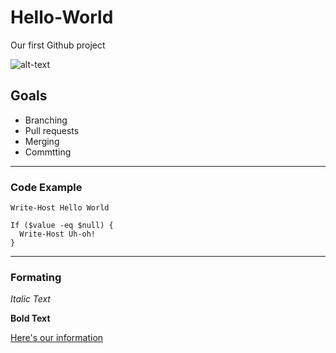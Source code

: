 # Hello-World
Our first Github project

![alt-text](https://bicyclebluebook.blob.core.windows.net/zoom/fuji_teampro_08_m.jpg "Fuji Team Pro")

## Goals
* Branching
* Pull requests
* Merging
* Commtting

---

### Code Example
`Write-Host Hello World`

```
If ($value -eq $null) {
  Write-Host Uh-oh!
}
```

---

### Formating
*Italic Text*

**Bold Text**

[Here's our information](http:/principal.com)
